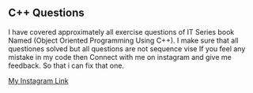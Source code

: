 ## C++ Questions

I have covered approximately all exercise questions of IT Series book Named (Object Oriented Programming Using C++). I make sure that all questiones solved but all questions are not sequence vise
If you feel any mistake in my code then Connect with me on instagram and give me feedback. So that i can fix that one.

[My Instagram Link](https://www.instagram.com/anasmughal98/)
